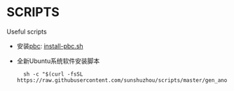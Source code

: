 # SCRIPTS
Useful scripts


- 安装[pbc](https://crypto.stanford.edu/pbc/): [install-pbc.sh](install-pbc.sh)


- 全新Ubuntu系统软件安装脚本

        sh -c "$(curl -fsSL https://raw.githubusercontent.com/sunshuzhou/scripts/master/gen_another_ubuntu.sh)"
